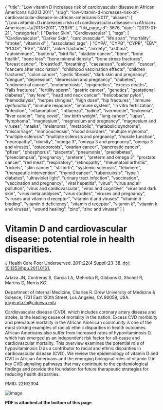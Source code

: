 {
    "title": "Low vitamin D increases risk of cardiovascular disease in African Americans \u2013 2011",
    "slug": "low-vitamin-d-increases-risk-of-cardiovascular-disease-in-african-americans-2011",
    "aliases": [
        "/Low+vitamin+D+increases+risk+of+cardiovascular+disease+in+African+Americans+\u2013+2011",
        "/3676"
    ],
    "tiki_page_id": 3676,
    "date": "2013-01-21",
    "categories": [
        "Darker Skin",
        "Cardiovascular"
    ],
    "tags": [
        "Cardiovascular",
        "Darker Skin",
        "cardiovascular",
        "life span",
        "mortality",
        "stroke",
        "vitamin d"
    ],
    "associated_tags": [
        "CYPA",
        "CYPB",
        "CYPR",
        "EBV",
        "PCOS",
        "RSV",
        "SAD",
        "ankle fractures",
        "anxiety",
        "asthma",
        "autoimmune",
        "bacteria",
        "bird flu",
        "bladder cancer",
        "bone",
        "bone health",
        "bone loss",
        "bone mineral density",
        "bone stress fractures",
        "breast cancer",
        "breastfed",
        "breathing",
        "caesarean",
        "calcium",
        "cancer",
        "cancers after vaccination",
        "childhood vaccination effects",
        "children fractures",
        "colon cancer",
        "cystic fibrosis",
        "dark skin and pregnancy",
        "dengue",
        "depression",
        "depression and pregnancy",
        "diabetes",
        "endometrial cancer",
        "endometriosis",
        "epigenetics",
        "excess deaths",
        "falls fractures",
        "fertility sperm",
        "gastric cancer",
        "genetics",
        "gestational diabetes",
        "hay fever",
        "head and neck cancer",
        "helicobacter pylori",
        "hemodialysis",
        "herpes shingles",
        "high dose",
        "hip fractures",
        "immune dysfunction",
        "immune response",
        "immune system",
        "in vitro fertilization",
        "infection",
        "inflammation",
        "influenza",
        "iodine",
        "ivermectin",
        "leukemia",
        "liver cancer",
        "long covid",
        "low birth weight",
        "lung cancer",
        "lupus",
        "lymphoma",
        "magnesium",
        "magnesium and pregnancy",
        "magnesium and viruses",
        "masks",
        "melanoma",
        "metabolic",
        "metabolic syndrome",
        "miscarriage",
        "mononucleosis",
        "mood disorders",
        "multiple myeloma",
        "multiple sclerosis",
        "multiple sclerosis and pregnancy",
        "muscle function",
        "neuropathy",
        "obesity",
        "omega 3",
        "omega 3 and pregnancy",
        "omega 3 and viruses",
        "osteoporosis",
        "ovarian cancer",
        "pancreatic cancer",
        "pfizer",
        "phosphorus",
        "placenta",
        "pneumonia",
        "prediabetes",
        "preeclampsia",
        "pregnancy",
        "preterm",
        "preterm and omega 3",
        "prostate cancer",
        "red meat",
        "respiratory",
        "retinopathy",
        "rheumatoid arthritis",
        "rickets",
        "skin cancer",
        "stillbirth",
        "systemic sclerosis",
        "telomere",
        "therapeutic intervention",
        "thyroid cancer",
        "tuberculosis",
        "type 1 diabetes",
        "ultraviolet light",
        "urinary tract infection",
        "vaccination",
        "vaccination and pregnancy",
        "viral hepatitis",
        "virus",
        "virus and air pollution",
        "virus and cardiovascular",
        "virus and cognitive",
        "virus and dark skin",
        "virus meta analyses",
        "virus studies",
        "viruses and pregnancy",
        "viruses and vitamin d receptor",
        "vitamin d and viruses",
        "vitamin d binding",
        "vitamin d deficiency",
        "vitamin d receptor",
        "vitamin k",
        "vitamin k and viruses",
        "wound healing",
        "zinc",
        "zinc and viruses"
    ]
}


# Vitamin D and cardiovascular disease: potential role in health disparities.

J Health Care Poor Underserved. 2011;22(4 Suppl):23-38. [doi: 10.1353/hpu.2011.0161.](https://doi.org/10.1353/hpu.2011.0161.)

Artaza JN, Contreras S, Garcia LA, Mehrotra R, Gibbons G, Shohet R, Martins D, Norris KC.

Department of Internal Medicine, Charles R. Drew University of Medicine & Science, 1731 East 120th Street, Los Angeles, CA 90059, USA. jorgeartaza@cdrewu.edu

Cardiovascular disease (CVD), which includes coronary artery disease and stroke, is the leading cause of mortality in the nation. Excess CVD morbidity and premature mortality in the African American community is one of the most striking examples of racial/ ethnic disparities in health outcomes. African Americans also suffer from increased rates of hypovitaminosis D, which has emerged as an independent risk factor for all-cause and cardiovascular mortality. This overview examines the potential role of hypovitaminosis D as a contributor to racial and ethnic disparities in cardiovascular disease (CVD). We review the epidemiology of vitamin D and CVD in African Americans and the emerging biological roles of vitamin D in key CVD signaling pathways that may contribute to the epidemiological findings and provide the foundation for future therapeutic strategies for reducing health disparities.

PMID:     22102304

<img src="https://d378j1rmrlek7x.cloudfront.net/attachments/jpeg/artaza.jpg" alt="image">

 **PDF is attached at the bottom of this page**